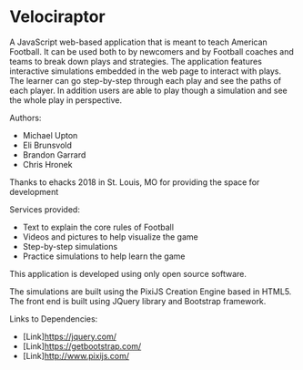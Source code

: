 # Velociraptor

A JavaScript web-based application that is meant to teach American Football. It can be used
both to by newcomers and by Football coaches and teams to break down plays and strategies.
The application features interactive simulations embedded in the web page to interact with
plays. The learner can go step-by-step through each play and see the paths of each player.
In addition users are able to play though a simulation and see the whole play in perspective.

Authors:
* Michael Upton
* Eli Brunsvold
* Brandon Garrard
* Chris Hronek

Thanks to ehacks 2018 in St. Louis, MO for providing the space for development

Services provided:
* Text to explain the core rules of Football
* Videos and pictures to help visualize the game
* Step-by-step simulations
* Practice simulations to help learn the game

This application is developed using only open source software.

The simulations are built using the PixiJS Creation Engine based in HTML5.
The front end is built using JQuery library and Bootstrap framework.

Links to Dependencies:
* [Link]https://jquery.com/
* [Link]https://getbootstrap.com/
* [Link]http://www.pixijs.com/
